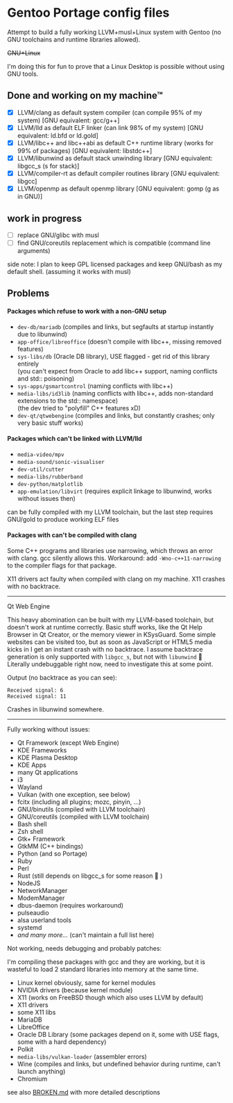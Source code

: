 # Gentoo Portage config files

Attempt to build a fully working LLVM+musl+Linux system with
Gentoo (no GNU toolchains and runtime libraries allowed).

~~GNU+Linux~~

I'm doing this for fun to prove that a Linux Desktop is possible
without using GNU tools.

## Done and working on my machine™

 - [x] LLVM/clang as default system compiler (can compile 95% of my system) [GNU equivalent: gcc/g++]
 - [x] LLVM/lld as default ELF linker (can link 98% of my system) [GNU equivalent: ld.bfd or ld.gold]
 - [x] LLVM/libc++ and libc++abi as default C++ runtime library (works for 99% of packages) [GNU equivalent: libstdc++]
 - [x] LLVM/libunwind as default stack unwinding library [GNU equivalent: libgcc_s (s for stack)]
 - [x] LLVM/compiler-rt as default compiler routines library [GNU equivalent: libgcc]
 - [x] LLVM/openmp as default openmp library [GNU equivalent: gomp (g as in GNU)]

## work in progress

 - [ ] replace GNU/glibc with musl
 - [ ] find GNU/coreutils replacement which is compatible (command line arguments)

side note: I plan to keep GPL licensed packages and keep GNU/bash as my default shell.
(assuming it works with musl)

## Problems

#### Packages which refuse to work with a non-GNU setup

 - `dev-db/mariadb` (compiles and links, but segfaults at startup instantly due to libunwind)
 - `app-office/libreoffice` (doesn't compile with libc++, missing removed features)
 - `sys-libs/db` (Oracle DB library), USE flagged - get rid of this library entirely\
    (you can't expect from Oracle to add libc++ support, naming conflicts and std:: poisoning)
 - `sys-apps/gsmartcontrol` (naming conflicts with libc++)
 - `media-libs/id3lib` (naming conflicts with libc++, adds non-standard extensions to the std:: namespace)\
    (the dev tried to "polyfill" C++ features xD)
 - `dev-qt/qtwebengine` (compiles and links, but constantly crashes; only very basic stuff works)


#### Packages which can't be linked with LLVM/lld

 - `media-video/mpv`
 - `media-sound/sonic-visualiser`
 - `dev-util/cutter`
 - `media-libs/rubberband`
 - `dev-python/matplotlib`
 - `app-emulation/libvirt` (requires explicit linkage to libunwind, works without issues then)

can be fully compiled with my LLVM toolchain, but the last step requires GNU/gold to produce working ELF files


#### Packages with can't be compiled with clang

Some C++ programs and libraries use narrowing, which throws an error with clang.
gcc silently allows this. Workaround: add `-Wno-c++11-narrowing` to the compiler flags
for that package.

X11 drivers act faulty when compiled with clang on my machine. X11 crashes with no backtrace.



---

Qt Web Engine

This heavy abomination can be built with my LLVM-based toolchain, but doesn't work
at runtime correctly. Basic stuff works, like the Qt Help Browser in Qt Creator, or
the memory viewer in KSysGuard. Some simple websites can be visited too, but as soon as JavaScript
or HTML5 media kicks in I get an instant crash with no backtrace. I assume backtrace
generation is only supported with `libgcc_s`, but not with `libunwind` :thinking:
Literally undebuggable right now, need to investigate this at some point.

Output (no backtrace as you can see):

```plain
Received signal: 6
Received signal: 11
```

Crashes in libunwind somewhere.


---


Fully working without issues:

 - Qt Framework (except Web Engine)
 - KDE Frameworks
 - KDE Plasma Desktop
 - KDE Apps
 - many Qt applications
 - i3
 - Wayland
 - Vulkan (with one exception, see below)
 - fcitx (including all plugins; mozc, pinyin, ...)
 - GNU/binutils (compiled with LLVM toolchain)
 - GNU/coreutils (compiled with LLVM toolchain)
 - Bash shell
 - Zsh shell
 - Gtk+ Framework
 - GtkMM (C++ bindings)
 - Python (and so Portage)
 - Ruby
 - Perl
 - Rust (still depends on libgcc_s for some reason :thinking: )
 - NodeJS
 - NetworkManager
 - ModemManager
 - dbus-daemon (requires workaround)
 - pulseaudio
 - alsa userland tools
 - systemd
 - *and many more...* (can't maintain a full list here)


Not working, needs debugging and probably patches:

I'm compiling these packages with gcc and they are working, but it
is wasteful to load 2 standard libraries into memory at the same time.

 - Linux kernel obviously, same for kernel modules
 - NVIDIA drivers (because kernel module)
 - X11 (works on FreeBSD though which also uses LLVM by default)
 - X11 drivers
 - some X11 libs
 - MariaDB
 - LibreOffice
 - Oracle DB Library (some packages depend on it, some with USE flags, some with a hard dependency)
 - Polkit
 - `media-libs/vulkan-loader` (assembler errors)
 - Wine (compiles and links, but undefined behavior during runtime, can't launch anything)
 - Chromium

see also [BROKEN.md](./BROKEN.md) with more detailed descriptions

